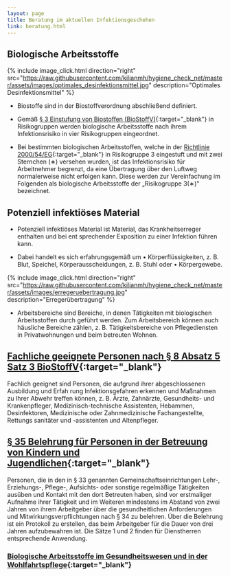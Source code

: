 ```yaml
---
layout: page
title: Beratung im aktuellen Infektionsgeschehen
link: beratung.html
---
```


## Biologische Arbeitsstoffe

{% include image_click.html direction="right" src="https://raw.githubusercontent.com/kilianmh/hygiene_check_net/master/assets/images/optimales_desinfektionsmittel.jpg" description="Optimales Desinfektionsmittel" %}


-   Biostoffe sind in der Biostoffverordnung abschließend definiert.

-   Gemäß [§ 3 Einstufung von Biostoffen (BioStoffV)](https://www.gesetze-im-internet.de/biostoffv_2013/__3.html){:target="_blank"} in Risikogruppen werden biologische Arbeitsstoffe nach ihrem Infektionsrisiko in vier Risikogruppen eingeordnet.

-   Bei bestimmten biologischen Arbeitsstoffen, welche in der [Richtlinie 2000/54/EG](https://eur-lex.europa.eu/LexUriServ/LexUriServ.do?uri=OJ:L:2000:262:0021:0045:DE:PDF){:target="_blank"} in Risiko­gruppe 3 eingestuft und mit zwei Sternchen (&#8727;) versehen wurden, ist das Infektionsrisiko für Arbeitnehmer begrenzt, da eine Übertragung über den Luftweg normalerweise nicht erfolgen kann. Diese werden zur Vereinfachung im Folgenden als biologische Arbeitsstoffe der „Risikogruppe 3(&#8727;)" bezeichnet. 

## Potenziell infektiöses Material

- Potenziell infektiöses Material ist Material, das Krankheitserreger enthalten und bei ent­ sprechender Exposition zu einer Infektion führen kann.

- Dabei handelt es sich erfahrungsgemäß um • Körperflüssigkeiten, z. B. Blut, Speichel, Körperausscheidungen, z. B. Stuhl oder • Körpergewebe.

{% include image_click.html direction="right" src="https://raw.githubusercontent.com/kilianmh/hygiene_check_net/master/assets/images/erregeruebertragung.jpg" description="Erreger&uuml;bertragung" %}

- Arbeitsbereiche sind Bereiche, in denen Tätigkeiten mit biologischen Arbeitsstoffen durch­ geführt werden. Zum Arbeitsbereich können auch häusliche Bereiche zählen, z. B. Tätigkeits­bereiche von Pflegediensten in Privatwohnungen und beim betreuten Wohnen.

## [Fachliche geeignete Personen nach § 8 Absatz 5 Satz 3 BioStoffV](https://www.gesetze-im-internet.de/biostoffv_2013/__8.html){:target="_blank"}

Fachlich geeignet sind Personen, die aufgrund ihrer abgeschlossenen Ausbildung und Erfah­ rung Infektionsgefahren erkennen und Maßnahmen zu Ihrer Abwehr treffen können, z. B. Ärzte, Zahnärzte, Gesundheits- und Krankenpfleger, Medizinisch-technische Assistenten, Hebammen, Desinfektoren, Medizinische oder Zahnmedizinische Fachangestellte, Rettungs­ sanitäter und -assistenten und Altenpfleger.

## [§ 35 Belehrung für Personen in der Betreuung von Kindern und Jugendlichen](https://www.gesetze-im-internet.de/ifsg/__35.html){:target="_blank"}
Personen, die in den in § 33 genannten Gemeinschaftseinrichtungen Lehr-, Erziehungs-, Pflege-, Aufsichts- oder sonstige regelmäßige Tätigkeiten ausüben und Kontakt mit den dort Betreuten haben, sind vor erstmaliger Aufnahme ihrer Tätigkeit und im Weiteren mindestens im Abstand von zwei Jahren von ihrem Arbeitgeber über die gesundheitlichen Anforderungen und Mitwirkungsverpflichtungen nach § 34 zu belehren. Über die Belehrung ist ein Protokoll zu erstellen, das beim Arbeitgeber für die Dauer von drei Jahren aufzubewahren ist. Die Sätze 1 und 2 finden für Dienstherren entsprechende Anwendung.

### [Biologische Arbeitsstoffe im Gesundheitswesen und in der Wohlfahrtspflege](https://www.bgw-online.de/SharedDocs/Downloads/DE/Medientypen/DGUV_vorschrift-regel/TRBA250_Biologische-Arbeitsstoffe_bf_Download.pdf?__blob=publicationFile){:target="_blank"}

